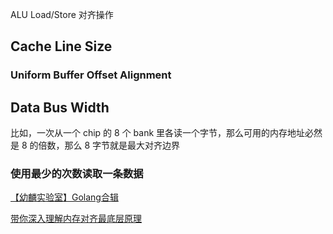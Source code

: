 ALU Load/Store 对齐操作

## Cache Line Size

### Uniform Buffer Offset Alignment 

## Data Bus Width


比如，一次从一个 chip 的 8 个 bank 里各读一个字节，那么可用的内存地址必然是 8 的倍数，那么 8 字节就是最大对齐边界

### 使用最少的次数读取一条数据

[【幼麟实验室】Golang合辑 ](https://www.bilibili.com/video/BV1hv411x7we/?p=3&share_source=copy_web&vd_source=a200003a77fb5a2622eb465c76a153b3)

[带你深入理解内存对齐最底层原理](https://zhuanlan.zhihu.com/p/83449008)
